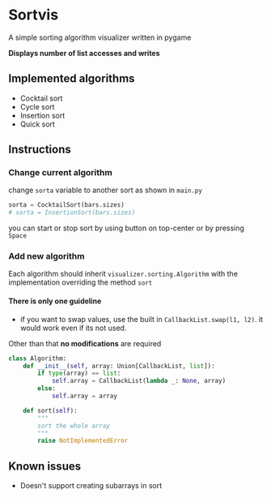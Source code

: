 # Sortvis

A simple sorting algorithm visualizer written in pygame

**Displays number of list accesses and writes**

## Implemented algorithms

- Cocktail sort
- Cycle sort
- Insertion sort
- Quick sort

## Instructions

### Change current algorithm

change `sorta` variable to another sort as shown in `main.py`

```python
sorta = CocktailSort(bars.sizes)
# sorta = InsertionSort(bars.sizes)
```

you can start or stop sort by using button on top-center or by pressing `Space`

### Add new algorithm

Each algorithm should inherit `visualizer.sorting.Algorithm`
with the implementation overriding the method `sort`

#### There is only one guideline

- if you want to swap values, use the built in `CallbackList.swap(l1, l2)`.
it would work even if its not used.

Other than that **no modifications** are required

```python
class Algorithm:
    def __init__(self, array: Union[CallbackList, list]):
        if type(array) == list:
            self.array = CallbackList(lambda _: None, array)
        else:
            self.array = array

    def sort(self):
        """
        sort the whole array
        """
        raise NotImplementedError
```
## Known issues

- Doesn't support creating subarrays in sort